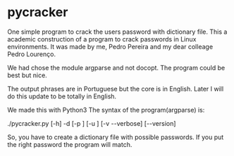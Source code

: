 # pycracker
One simple program to crack the users password with dictionary file.
This a academic construction of a program to crack passwords in Linux environments. 
It was made by me, Pedro Pereira and my dear colleage Pedro Lourenço.

We had chose the module argparse and not docopt.
The program could be best but nice.

The output phrases are in Portuguese but the core is in English. Later I will do this update to be totally in English.

We made this with Python3
The syntax of the program(argparse) is:

./pycracker.py [-h] -d <dicionario> [-p <passwords>] [-u <user>] [-v --verbose] [--version]

So, you have to create a dictionary file with possible passwords. If you put the right password the program will match.
